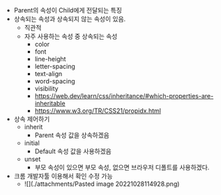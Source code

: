 
- Parent의 속성이 Child에게 전달되는 특징
- 상속되는 속성과 상속되지 않는 속성이 있음.
  - 직관적
  - 자주 사용하는 속성 중 상속되는 속성
    - color
    - font
    - line-height
    - letter-spacing
    - text-align
    - word-spacing
    - visibility
    - https://web.dev/learn/css/inheritance/#which-properties-are-inheritable
    - https://www.w3.org/TR/CSS21/propidx.html
- 상속 제어하기
  - inherit
    - Parent 속성 값을 상속하겠음
  - initial
    - Default 속성 값을 사용하겠음
  - unset
    - 부모 속성이 있으면 부모 속성, 없으면 브라우저 디폴트를 사용하겠다.
- 크롬 개발자툴 이용해서 확인 수정 가능
  - ![](./attachments/Pasted image 20221028114928.png)
